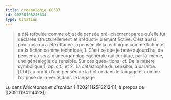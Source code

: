 ```yaml
---
title: organologie 60337
id: 20220108246634
type: Citation
---
```


> a été refoulée comme objet de pensée pré- cisément parce qu'elle fut déclarée structurellement et irréducti- blement fictive. C’est aussi pour cela qu’a été effacée la pensée de la technique comme fiction et de la fiction comme technique, 1. C’est ce que je tente aujourd’hui de penser au sens d’uneorganologiegénérale qui contitue, par là-même, une généalogie du sensible. Sur ces ques- tions, cf. De la misère symbolique 1, op. cit., et 2. La catastrophe du sensible, à paraître. [194] au profit d’une pensée de la fiction dans le langage et comme l’opposé de la vérité dans le langage

Lu dans *Mécréance et discrédit 1* [[20211125162124]], à propos de [[20211124114422]]